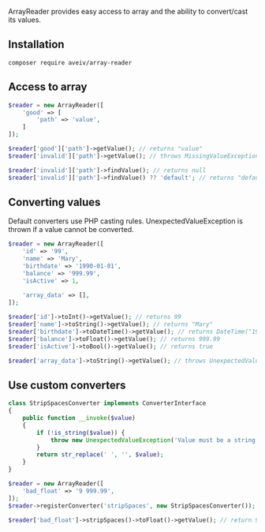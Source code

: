 ArrayReader provides easy access to array and the ability to convert/cast its values.

## Installation

```
composer require aveiv/array-reader
```

## Access to array

```php
$reader = new ArrayReader([
    'good' => [
        'path' => 'value',
    ]
]);

$reader['good']['path']->getValue(); // returns "value"
$reader['invalid']['path']->getValue(); // throws MissingValueException

$reader['invalid']['path']->findValue(); // returns null
$reader['invalid']['path']->findValue() ?? 'default'; // returns "default"
```

## Converting values

Default converters use PHP casting rules. UnexpectedValueException is thrown if a value cannot be converted.

```php
$reader = new ArrayReader([
    'id' => '99',
    'name' => 'Mary',
    'birthdate' => '1990-01-01',
    'balance' => '999.99',
    'isActive' => 1,
    
    'array_data' => [],
]);

$reader['id']->toInt()->getValue(); // returns 99
$reader['name']->toString()->getValue(); // returns "Mary"
$reader['birthdate']->toDateTime()->getValue(); // returns DateTime("1990-01-01")
$reader['balance']->toFloat()->getValue(); // returns 999.99
$reader['isActive']->toBool()->getValue(); // returns true

$reader['array_data']->toString()->getValue(); // throws UnexpectedValueException
```

## Use custom converters

```php
class StripSpacesConverter implements ConverterInterface
{
    public function __invoke($value)
    {
        if (!is_string($value)) {
            throw new UnexpectedValueException('Value must be a string');
        }
        return str_replace(' ', '', $value);
    }
}

$reader = new ArrayReader([
    'bad_float' => '9 999.99',
]);
$reader->registerConverter('stripSpaces', new StripSpacesConverter());

$reader['bad_float']->stripSpaces()->toFloat()->getValue(); // return 9999.99
```
